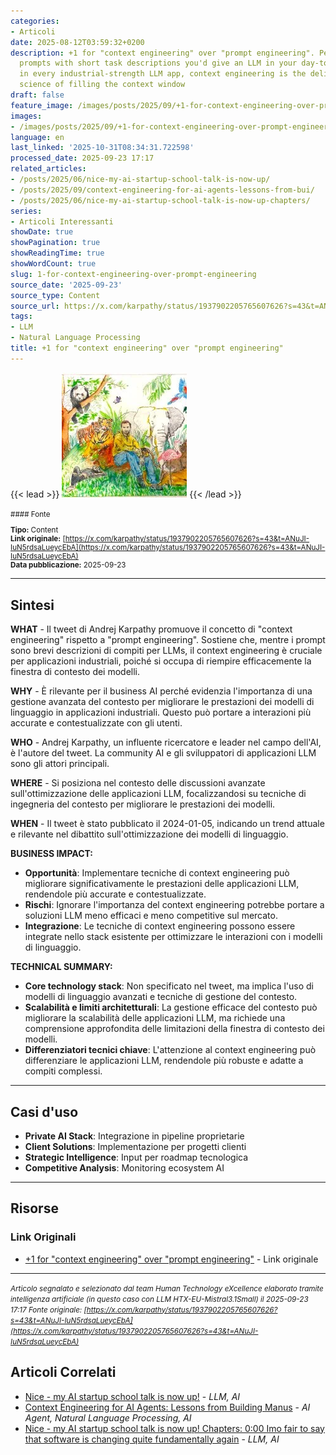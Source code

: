 ```yaml
---
categories:
- Articoli
date: 2025-08-12T03:59:32+0200
description: +1 for "context engineering" over "prompt engineering". People associate
  prompts with short task descriptions you'd give an LLM in your day-to-day use. When
  in every industrial-strength LLM app, context engineering is the delicate art and
  science of filling the context window
draft: false
feature_image: /images/posts/2025/09/+1-for-context-engineering-over-prompt-engineering-featured.webp
images:
- /images/posts/2025/09/+1-for-context-engineering-over-prompt-engineering-featured.webp
language: en
last_linked: '2025-10-31T08:34:31.722598'
processed_date: 2025-09-23 17:17
related_articles:
- /posts/2025/06/nice-my-ai-startup-school-talk-is-now-up/
- /posts/2025/09/context-engineering-for-ai-agents-lessons-from-bui/
- /posts/2025/06/nice-my-ai-startup-school-talk-is-now-up-chapters/
series:
- Articoli Interessanti
showDate: true
showPagination: true
showReadingTime: true
showWordCount: true
slug: 1-for-context-engineering-over-prompt-engineering
source_date: '2025-09-23'
source_type: Content
source_url: https://x.com/karpathy/status/1937902205765607626?s=43&t=ANuJI-IuN5rdsaLueycEbA
tags:
- LLM
- Natural Language Processing
title: +1 for "context engineering" over "prompt engineering"
---
```


{{< lead >}}
![Featured image](/images/posts/2025/09/+1-for-context-engineering-over-prompt-engineering-featured.webp)
{{< /lead >}}

<small>
#### Fonte

**Tipo:** Content  
**Link originale:** [https://x.com/karpathy/status/1937902205765607626?s=43&t=ANuJI-IuN5rdsaLueycEbA](https://x.com/karpathy/status/1937902205765607626?s=43&t=ANuJI-IuN5rdsaLueycEbA)  
**Data pubblicazione:** 2025-09-23

</small>

---

## Sintesi

**WHAT** - Il tweet di Andrej Karpathy promuove il concetto di "context engineering" rispetto a "prompt engineering". Sostiene che, mentre i prompt sono brevi descrizioni di compiti per LLMs, il context engineering è cruciale per applicazioni industriali, poiché si occupa di riempire efficacemente la finestra di contesto dei modelli.

**WHY** - È rilevante per il business AI perché evidenzia l'importanza di una gestione avanzata del contesto per migliorare le prestazioni dei modelli di linguaggio in applicazioni industriali. Questo può portare a interazioni più accurate e contestualizzate con gli utenti.

**WHO** - Andrej Karpathy, un influente ricercatore e leader nel campo dell'AI, è l'autore del tweet. La community AI e gli sviluppatori di applicazioni LLM sono gli attori principali.

**WHERE** - Si posiziona nel contesto delle discussioni avanzate sull'ottimizzazione delle applicazioni LLM, focalizzandosi su tecniche di ingegneria del contesto per migliorare le prestazioni dei modelli.

**WHEN** - Il tweet è stato pubblicato il 2024-01-05, indicando un trend attuale e rilevante nel dibattito sull'ottimizzazione dei modelli di linguaggio.

**BUSINESS IMPACT:**
- **Opportunità**: Implementare tecniche di context engineering può migliorare significativamente le prestazioni delle applicazioni LLM, rendendole più accurate e contestualizzate.
- **Rischi**: Ignorare l'importanza del context engineering potrebbe portare a soluzioni LLM meno efficaci e meno competitive sul mercato.
- **Integrazione**: Le tecniche di context engineering possono essere integrate nello stack esistente per ottimizzare le interazioni con i modelli di linguaggio.

**TECHNICAL SUMMARY:**
- **Core technology stack**: Non specificato nel tweet, ma implica l'uso di modelli di linguaggio avanzati e tecniche di gestione del contesto.
- **Scalabilità e limiti architetturali**: La gestione efficace del contesto può migliorare la scalabilità delle applicazioni LLM, ma richiede una comprensione approfondita delle limitazioni della finestra di contesto dei modelli.
- **Differenziatori tecnici chiave**: L'attenzione al context engineering può differenziare le applicazioni LLM, rendendole più robuste e adatte a compiti complessi.

---

## Casi d'uso

- **Private AI Stack**: Integrazione in pipeline proprietarie
- **Client Solutions**: Implementazione per progetti clienti
- **Strategic Intelligence**: Input per roadmap tecnologica
- **Competitive Analysis**: Monitoring ecosystem AI

---



## Risorse

### Link Originali
- [+1 for "context engineering" over "prompt engineering"](https://x.com/karpathy/status/1937902205765607626?s=43&t=ANuJI-IuN5rdsaLueycEbA) - Link originale


---

*<small>Articolo segnalato e selezionato dal team Human Technology eXcellence elaborato tramite intelligenza artificiale (in questo caso con LLM HTX-EU-Mistral3.1Small) il 2025-09-23 17:17
Fonte originale: [https://x.com/karpathy/status/1937902205765607626?s=43&t=ANuJI-IuN5rdsaLueycEbA](https://x.com/karpathy/status/1937902205765607626?s=43&t=ANuJI-IuN5rdsaLueycEbA)</small>*

## Articoli Correlati

- [Nice - my AI startup school talk is now up!](/posts/2025/06/nice-my-ai-startup-school-talk-is-now-up/) - *LLM, AI*
- [Context Engineering for AI Agents: Lessons from Building Manus](/posts/2025/09/context-engineering-for-ai-agents-lessons-from-bui/) - *AI Agent, Natural Language Processing, AI*
- [Nice - my AI startup school talk is now up! Chapters: 0:00 Imo fair to say that software is changing quite fundamentally again](/posts/2025/06/nice-my-ai-startup-school-talk-is-now-up-chapters/) - *LLM, AI*